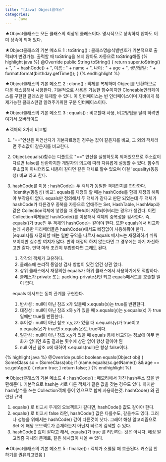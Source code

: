 ```yaml
---
title: "[Java] Object클래스"
categories:
    - Java
---
```

★Object클래스는 모든 클래스의 최상위 클래스이다. 명시적으로 상속하지 않아도 이미 상속이 되어 있다.

★Object클래스의 기본 메소드 1 : toString() : 클래스명@식별번호가 기본적으로 출력되며 변경가능. 출력할 때 toString을 쓰지 않아도 자동으로 toString해줌
{% highlight java %}
@Override
public String toString() {
	return super.toString() + ", " + hashCode() + ", 이름 : " + name + ",
	 나이 : " + age + ", 생년월일 : " + format.format(birthday.getTime());
}
{% endhighlight %}

★Object클래스의 기본 메소드 2 : clone() : 객체를 복제하며 Object를 반환하므로 다운 캐스팅해서 사용한다. 기본적으로 사용은 가능한 함수이지만 Cloneable인터페이스를 구현한 클래스만 복제할 수 있다. 이 인터페이스는 빈 인터페이스이며 자바에게 복제가능한 클래스란걸 알려주기위한 구분 인터페이스이다.

★Object클래스의 기본 메소드 3 : equals() : 비교할때 사용, 비교방법을 달리 하려면 여기서 오버라이드

★객체의 3가지 비교법
1. "=="연산은 피연산자가 기본자료형인 경우는 값이 같은지를 비교, 그 외의 객체라면 주소값이 같은지를 비교한다.
2. Object.equals()함수는 디폴트로 "==" 연산을 실행하도록 되어있으므로 주소값이 다르면 false를 반환하지만 개발자의 의도에 따라 자유롭게 설정할 수 있다.
	함수의 주소값이 아니더라도 내용이 같다면 같은 객체로 할수 있으며 이걸 'equality(동등성) 비교'라고 한다.
3. hashCode를 이용 : hashCode는 두 객체가 동일한 객체인지를 판단한다. 'identity(동일성) 비교'.
	equals를 재정의 할 때는 hashCode를 함께 재정의 해줘야 부작용이 없다.
	equals만 정의해서 두 객체가 같다고 판단 되었는데 두 객체가 hashCode가 다른경우
	중복을 자동으로 없애주는 Set, HashTable, HashMap과 같은 Collection객체에 넣었을 때 중복되어 저장되어버리는 경우가 생긴다.
	이런 Collection객체들은 hashCode()를 이용해서 객체의 중복성을 검사한다.
	즉, equals()가 true인 두 객체의 hashCode는 같아야 한다.
	또한 equals에서 비교하는데 사용한 파라메터들은 hashCode()에서도 빠짐없이 사용해줘야 한다.
	[equals]를 재정의할 때는 일반 규약을 따르자
	equals 메서드는 재정의하기 쉬워 보이지만 실수할 여지가 많다.
	만약 재정의 하지 않는다면 그 경우에는 자기 자신하고만 같다. 만약 아래 조건이 부합한다면 그래도 된다.
	1. 각각의 객체가 고유하다.
	2. 클래스에 논리적 동일성 검사 방법이 있건 없건 상관 없다.
	3. 상위 클래스에서 재정의한 equals가 하위 클래스에서 사용하기에도 적합하다.
	4. 클래스가 private 또는 packing-private선언 되고 equals메서드를 호출할 일이 없다.
	
	equals 메서드는 동치 관계를 구현한다.
	1. 반사성 : null이 아닌 참조 x가 있을때 x.equals(x)는 true를 반환한다.
	2. 대칭성 : null이 아닌 참조 x와 y가 있을 때 x.equals(y)는 y.equals(x) 가 true일때만 true를 반환한다.
	3. 추이성 : null이 아닌 참조 x,y,z가 있을 때 x.equals(y)가 true이고 x.equals(z)가 true면 x.equals(z)도 true이다.
	4. 일관성 : null이 아닌 참조 x,y가 있을 때 equals 통해 비교되는 정보에 아무 변화가 없다면 호출 결과는 횟수에 상관 없이 항상 같아야 된
	5. null 아닌 참조 x에 대하여 x.equals(null)은 항상 false이다.

{% highlight java %}
@Override
public boolean equals(Object obj) {
	SomeClass sc = (SomeClass)obj;
	if (name.equals(sc.getName()) && age == sc.getAge()) {
		return true;
	}
	return false;
}
{% endhighlight %}

★Object클래스의 기본 메소드 4 : hashCode() : 메모리에서 가진 hash주소 값을 반환해준다.
기본적으로 hash는 서로 다른 객체가 같은 값을 갖는 경우도 있다.
하지만 hash함수를 쓰는 Collection객체 등이 있으므로 함께 사용하는것.
hashCode() 와 관련된 규약
1. equals() 로 비교시 두개의 오브젝트가 같다면, hashCode() 값도 같아야 한다.
2. equals() 로 비교시 false 라면, hashCode() 값은 다를수도, 같을수도 있다.
		그러나 성능을 위해서는 hashCode() 값이 다른것이 낫다.
		그래야 해싱 알고리즘으로 Set 에 해당 오브젝트가 존재하는지 아닌지 빠르게 검색할 수 있다.
3. hashCode() 값이 같다고 해서, equals()가 true 를 리턴하는 것은 아니다.
		해싱 알고리즘 자체의 문제로, 같은 해시값이 나올 수 있다.

★Object클래스의 기본 메소드 5 : finalize() : 객체가 소멸될 때 호출된다. 커스텀 안하기를 권유되고있음
}